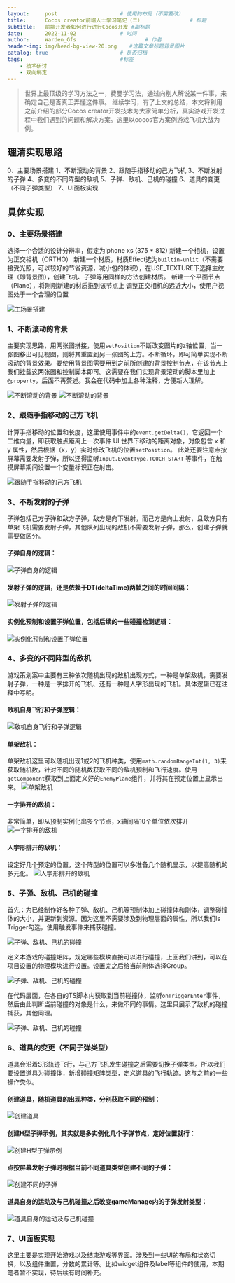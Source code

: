 ```yaml
---
layout:     post                    # 使用的布局（不需要改）
title:      Cocos creator前端人士学习笔记（二）               # 标题 
subtitle:   前端开发者如何进行进行Cocos开发 #副标题
date:       2022-11-02              # 时间
author:     Warden_Gfs                      # 作者
header-img: img/head-bg-view-20.png    #这篇文章标题背景图片
catalog: true                       # 是否归档
tags:                               #标签
    - 技术研讨
    - 双向绑定
---
```


> 世界上最顶级的学习方法之一，费曼学习法，通过向别人解说某一件事，来确定自己是否真正弄懂这件事。
继续学习，有了上文的总结，本文将利用之前介绍的部分Cocos creator开发技术为大家简单分析，真实游戏开发过程中我们遇到的问题和解决方案。这里以cocos官方案例游戏飞机大战为例。

## 理清实现思路
0、主要场景搭建
1、不断滚动的背景
2、跟随手指移动的己方飞机
3、不断发射的子弹
4、多变的不同阵型的敌机
5、子弹、敌机、己机的碰撞
6、道具的变更（不同子弹类型）
7、UI面板实现

## 具体实现
### 0、主要场景搭建
选择一个合适的设计分辨率，假定为iphone xs (375 * 812)
新建一个相机，设置为正交相机（ORTHO）
新建一个材质，材质Effect选为`builtin-unlit`（不需要接受光照，可以较好的节省资源，减小包的体积），在USE_TEXTURE下选择主纹理（即背景图），创建飞机、子弹等用同样的方法创建材质。
新建一个平面节点（Plane），将刚刚新建的材质拖到该节点上
调整正交相机的远近大小，使用户视图处于一个合理的位置

![主场景搭建](../img/20221102-1/img1.png)

### 1、不断滚动的背景
主要实现思路，用两张图拼接，使用`setPosition`不断改变图片的z轴位置，当一张图移出可见视图，则将其重置到另一张图的上方。不断循环，即可简单实现不断滚动的背景效果。要使用背景图需要用到之前所创建的背景控制节点，在该节点上我们挂载这两张图和控制脚本即可。这需要在我们实现背景滚动的脚本里加上`@property`，后面不再赘述。我会在代码中加上各种注释，方便新人理解。

![不断滚动的背景](../img/20221102-1/img2.png)
![不断滚动的背景](../img/20221102-1/img3.png)


### 2、跟随手指移动的己方飞机
计算手指移动的位置和长度，这里使用事件中的`event.getDelta()`，它返回一个二维向量，即获取触点距离上一次事件 UI 世界下移动的距离对象，对象包含 x 和 y 属性，然后根据（x，y）实时修改飞机的位置`setPosition`。
此处还要注意点按屏幕需要发射子弹，所以还得监听`Input.EventType.TOUCH_START` 等事件，在触摸屏幕期间设置一个变量标识正在射击。

![跟随手指移动的己方飞机](../img/20221102-1/img4.png)

### 3、不断发射的子弹
子弹包括己方子弹和敌方子弹，敌方是向下发射，而己方是向上发射，且敌方只有单架飞机需要发射子弹，其他队列出现的敌机不需要发射子弹，那么，创建子弹就需要做区分。
#### 子弹自身的逻辑：
![子弹自身的逻辑](../img/20221102-1/img5.png)
#### 发射子弹的逻辑，还是依赖于DT(deltaTime)两帧之间的时间间隔：
![发射子弹的逻辑](../img/20221102-1/img6.png)
#### 实例化预制和设置子弹位置，包括后续的一些碰撞检测逻辑：
![实例化预制和设置子弹位置](../img/20221102-1/img7.png)

### 4、多变的不同阵型的敌机
游戏策划案中主要有三种依次随机出现的敌机出现方式，一种是单架敌机，需要发射子弹，一种是一字排开的飞机、还有一种是人字形出现的飞机。具体逻辑已在注释中写明。

#### 敌机自身飞行和子弹逻辑：
![敌机自身飞行和子弹逻辑](../img/20221102-1/img8.png)

#### 单架敌机：
单架敌机这里可以随机出现1或2的飞机种类，使用`math.randomRangeInt(1, 3)`来获取随机数，针对不同的随机数获取不同的敌机预制和飞行速度。使用`getComponent`获取到上面定义好的`EnemyPlane`组件，并将其在预定位置上显示出来。
![单架敌机](../img/20221102-1/img9.png)
#### 一字排开的敌机：
非常简单，即从预制实例化出多个节点，x轴间隔10个单位依次排开
![一字排开的敌机](../img/20221102-1/img10.png)
#### 人字形排开的敌机：
设定好几个预定的位置，这个阵型的位置可以多准备几个随机显示，以提高随机的多元化。
![人字形排开的敌机](../img/20221102-1/img11.png)

### 5、子弹、敌机、己机的碰撞
首先：为已经制作好各种子弹、敌机、己机等预制体加上碰撞体和刚体，调整碰撞体的大小，并更新到资源。因为这里不需要涉及到物理层面的属性，所以我们Is Trigger勾选，使用触发事件来捕获碰撞。


![子弹、敌机、己机的碰撞](../img/20221102-1/img12.png)

定义本游戏的碰撞矩阵，规定哪些模块直接可以进行碰撞，上回我们讲到，可以在项目设置的物理模块进行设置。设置完之后给当前刚体选择Group。

![子弹、敌机、己机的碰撞](../img/20221102-1/img13.png)

在代码层面，在各自的TS脚本内获取到当前碰撞体，监听`onTriggerEnter`事件，然后由此判断当前碰撞的对象是什么，来做不同的事情。这里只展示了敌机的碰撞捕获，其他同理。


![子弹、敌机、己机的碰撞](../img/20221102-1/img14.png)

### 6、道具的变更（不同子弹类型）
道具会沿着S形轨迹飞行，与己方飞机发生碰撞之后需要切换子弹类型。所以我们要设置道具为碰撞体，新增碰撞矩阵类型，定义道具的飞行轨迹。这与之前的一些操作类似。
#### 创建道具，随机道具的出现种类，分别获取不同的预制：
![创建道具](../img/20221102-1/img15.png)

#### 创建H型子弹示例，其实就是多实例化几个子弹节点，定好位置就行：
![创建H型子弹示例](../img/20221102-1/img16.png)
#### 点按屏幕发射子弹时根据当前不同道具类型创建不同的子弹：
![创建不同的子弹](../img/20221102-1/img17.png)
#### 道具自身的运动及与己机碰撞之后改变gameManage内的子弹发射类型：
![道具自身的运动及与己机碰撞](../img/20221102-1/img18.png)
### 7、UI面板实现
这里主要是实现开始游戏以及结束游戏等界面。涉及到一些UI的布局和状态切换，以及组件重置，分数的累计等。比如widget组件及label等组件的使用，本期笔者暂不实现，待后续有时间补充。

